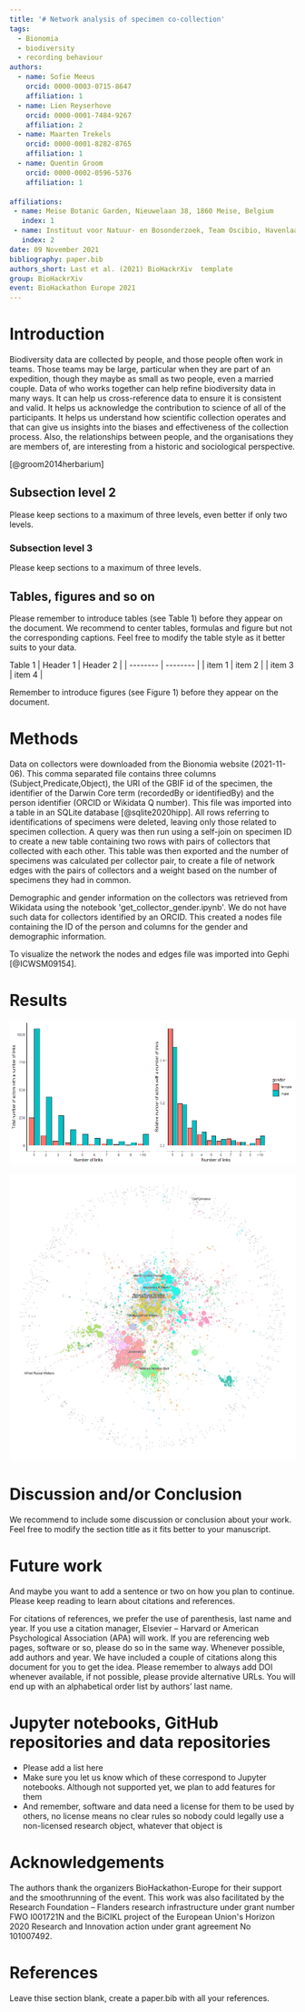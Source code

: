 ```yaml
---
title: '# Network analysis of specimen co-collection'
tags:
  - Bionomia
  - biodiversity
  - recording behaviour
authors:
  - name: Sofie Meeus
    orcid: 0000-0003-0715-8647
    affiliation: 1
  - name: Lien Reyserhove
    orcid: 0000-0001-7484-9267
    affiliation: 2
  - name: Maarten Trekels
    orcid: 0000-0001-8282-8765
    affiliation: 1
  - name: Quentin Groom
    orcid: 0000-0002-0596-5376
    affiliation: 1

affiliations:
 - name: Meise Botanic Garden, Nieuwelaan 38, 1860 Meise, Belgium
   index: 1
 - name: Instituut voor Natuur- en Bosonderzoek, Team Oscibio, Havenlaan 88, 1000 Brussel
   index: 2
date: 09 November 2021
bibliography: paper.bib
authors_short: Last et al. (2021) BioHackrXiv  template
group: BioHackrXiv
event: BioHackathon Europe 2021
---
```


# Introduction
Biodiversity data are collected by people, and those people often work in teams. Those teams may be large, particular when they are part of an expedition, though they maybe as small as two people, even a married couple. Data of who works together can help refine biodiversity data in many ways. It can help us cross-reference data to ensure it is consistent and valid. It helps us acknowledge the contribution to science of all of the participants. It helps us understand how scientific collection operates and that can give us insights into the biases and effectiveness of the collection process. Also, the relationships between people, and the organisations they are members of, are interesting from a historic and sociological perspective.

[@groom2014herbarium]

## Subsection level 2

Please keep sections to a maximum of three levels, even better if only two levels.

### Subsection level 3

Please keep sections to a maximum of three levels.

## Tables, figures and so on

Please remember to introduce tables (see Table 1) before they appear on the document. We recommend to center tables, formulas and figure but not the corresponding captions. Feel free to modify the table style as it better suits to your data.

Table 1
| Header 1 | Header 2 |
| -------- | -------- |
| item 1 | item 2 |
| item 3 | item 4 |

Remember to introduce figures (see Figure 1) before they appear on the document. 


# Methods

Data on collectors were downloaded from the Bionomia website (2021-11-06). This comma separated file contains three columns (Subject,Predicate,Object), the URI of the GBIF id of the specimen, the identifier of the Darwin Core term (recordedBy or identifiedBy) and the person identifier (ORCID or Wikidata Q number). This file was imported into a table in an SQLite database [@sqlite2020hipp]. All rows referring to identifications of specimens were deleted, leaving only those related to specimen collection. A query was then run using a self-join on specimen ID to create a new table containing two rows with pairs of collectors that collected with each other. This table was then exported and the number of specimens was calculated per collector pair, to create a file of network edges with the pairs of collectors and a weight based on the number of specimens they had in common.

Demographic and gender information on the collectors was retrieved from Wikidata using the notebook 'get_collector_gender.ipynb'. We do not have such data for collectors identified by an ORCID. This created a nodes file containing the ID of the person and columns for the gender and demographic information. 

To visualize the network the nodes and edges file was imported into Gephi [@ICWSM09154].

# Results


![The absolute (left) and relative (right) number of collaborations for women and men who collected specimens identified in Bionomia (https://bionomia.net/)](/figures/abs_rel_links.png)

![The network of collector collaborations for specimens identified in Bionomia (https://bionomia.net/). This was created in Gephi [@ICWSM09154] and the colours of the nodes is determined by a community detection algorithm and coloured for the largest modules within the network [@blondel2008fast]](/figures/CollectorsNetwork_Degree-final.png)



# Discussion and/or Conclusion

We recommend to include some discussion or conclusion about your work. Feel free to modify the section title as it fits better to your manuscript.

# Future work

And maybe you want to add a sentence or two on how you plan to continue. Please keep reading to learn about citations and references.

For citations of references, we prefer the use of parenthesis, last name and year. If you use a citation manager, Elsevier – Harvard or American Psychological Association (APA) will work. If you are referencing web pages, software or so, please do so in the same way. Whenever possible, add authors and year. We have included a couple of citations along this document for you to get the idea. Please remember to always add DOI whenever available, if not possible, please provide alternative URLs. You will end up with an alphabetical order list by authors’ last name.

# Jupyter notebooks, GitHub repositories and data repositories

* Please add a list here
* Make sure you let us know which of these correspond to Jupyter notebooks. Although not supported yet, we plan to add features for them
* And remember, software and data need a license for them to be used by others, no license means no clear rules so nobody could legally use a non-licensed research object, whatever that object is

# Acknowledgements
The authors thank the organizers BioHackathon-Europe for their support and the smoothrunning of the event. This work was also facilitated by the Research Foundation – Flanders research infrastructure under grant number FWO I001721N and the BiCIKL project of the European Union's Horizon 2020 Research and Innovation action under grant agreement No 101007492.



# References

Leave thise section blank, create a paper.bib with all your references.
